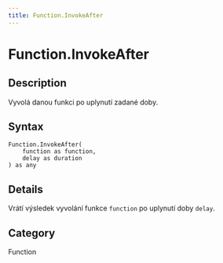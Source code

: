 ```yaml
---
title: Function.InvokeAfter
---
```


# Function.InvokeAfter


## Description

Vyvolá danou funkci po uplynutí zadané doby.


## Syntax

```powerquery
Function.InvokeAfter(
    function as function,
    delay as duration
) as any
```


## Details

Vrátí výsledek vyvolání funkce <code>function</code> po uplynutí doby <code>delay</code>.



## Category
Function
